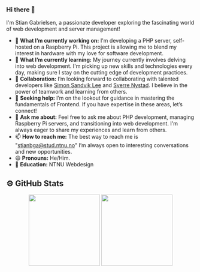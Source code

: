 ### Hi there 👋

I'm Stian Gabrielsen, a passionate developer exploring the fascinating world of web development and server management!

- 🔭 **What I’m currently working on:** I'm developing a PHP server, self-hosted on a Raspberry Pi. This project is allowing me to blend my interest in hardware with my love for software development.
- 🌱 **What I’m currently learning:** My journey currently involves delving into web development. I'm picking up new skills and technologies every day, making sure I stay on the cutting edge of development practices.
- 👯 **Collaboration:** I’m looking forward to collaborating with talented developers like [Simon Sandvik Lee](https://github.com/sandviklee) and [Sverre Nystad](https://github.com/SverreNystad). I believe in the power of teamwork and learning from others.
- 🤔 **Seeking help:** I’m on the lookout for guidance in mastering the fundamentals of Frontend. If you have expertise in these areas, let’s connect!
- 💬 **Ask me about:** Feel free to ask me about PHP development, managing Raspberry Pi servers, and transitioning into web development. I'm always eager to share my experiences and learn from others.
- 📫 **How to reach me:** The best way to reach me is "stianbga@stud.ntnu.no" I’m always open to interesting conversations and new opportunities.
- 😄 **Pronouns:** He/Him.
- 🏦 **Education:** NTNU Webdesign

<h2>⚙️ GitHub Stats</h2>
<div align="center">
  <picture>
    <source media="(prefers-color-scheme: dark)" srcset="https://github-readme-stats-nine-bay-97.vercel.app/api?username=StianGabrielsen&show_icons=true&border_color=414868&theme=tokyonight"/>
    <source media="(prefers-color-scheme: light)" srcset="https://github-readme-stats-nine-bay-97.vercel.app/api?username=StianGabrielsen&show_icons=true"/>
    <img height="190em">
  </picture>
  <picture>
    <source media="(prefers-color-scheme: dark)" srcset="https://github-readme-stats-nine-bay-97.vercel.app/api/top-langs/?username=StianGabrielsen&layout=compact&border_color=414868&theme=tokyonight"/>
    <source media="(prefers-color-scheme: light)" srcset="https://github-readme-stats-nine-bay-97.vercel.app/api/top-langs/?username=StianGabrielsen&layout=compact">
    <img height="190em">
  </picture>
</div>
